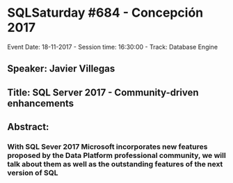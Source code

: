 # SQLSaturday #684 - Concepción 2017
Event Date: 18-11-2017 - Session time: 16:30:00 - Track: Database Engine
## Speaker: Javier Villegas
## Title: SQL Server 2017 - Community-driven enhancements
## Abstract:
### With SQL Sever 2017 Microsoft incorporates new features proposed by the Data Platform professional community, we will talk about them as well as the outstanding features of the next version of SQL
